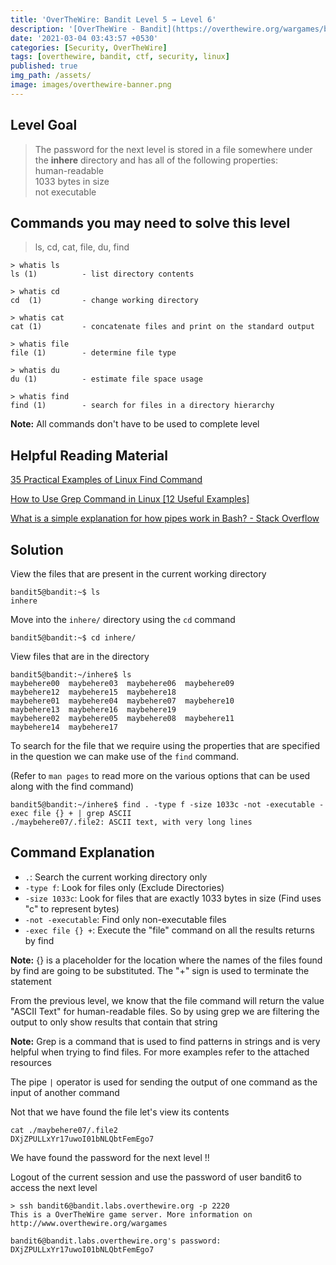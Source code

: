 ```yaml
---
title: 'OverTheWire: Bandit Level 5 → Level 6'
description: '[OverTheWire - Bandit](https://overthewire.org/wargames/bandit/bandit6.html)'
date: '2021-03-04 03:43:57 +0530'
categories: [Security, OverTheWire]
tags: [overthewire, bandit, ctf, security, linux]
published: true
img_path: /assets/
image: images/overthewire-banner.png
---
```


## Level Goal

> The password for the next level is stored in a file somewhere under the **inhere** directory and has all of the following properties:  
> human-readable  
> 1033 bytes in size  
> not executable  

## Commands you may need to solve this level

> ls, cd, cat, file, du, find

```
> whatis ls                                                                           
ls (1)          - list directory contents  

> whatis cd  
cd  (1)         - change working directory  

> whatis cat                                                                                                       
cat (1)         - concatenate files and print on the standard output  

> whatis file  
file (1)        - determine file type  

> whatis du    
du (1)          - estimate file space usage  

> whatis find  
find (1)        - search for files in a directory hierarchy
```

**Note:** All commands don't have to be used to complete level

## Helpful Reading Material

[35 Practical Examples of Linux Find Command](https://www.tecmint.com/35-practical-examples-of-linux-find-command/)

[How to Use Grep Command in Linux [12 Useful Examples]](https://www.tecmint.com/12-practical-examples-of-linux-grep-command/)

[What is a simple explanation for how pipes work in Bash? - Stack Overflow](https://stackoverflow.com/questions/9834086/what-is-a-simple-explanation-for-how-pipes-work-in-bash)

## Solution

View the files that are present in the current working directory

```
bandit5@bandit:~$ ls  
inhere
```

Move into the `inhere/` directory using the `cd` command

```
bandit5@bandit:~$ cd inhere/
```

View files that are in the directory

```
bandit5@bandit:~/inhere$ ls  
maybehere00  maybehere03  maybehere06  maybehere09  
maybehere12  maybehere15  maybehere18  
maybehere01  maybehere04  maybehere07  maybehere10  
maybehere13  maybehere16  maybehere19  
maybehere02  maybehere05  maybehere08  maybehere11  
maybehere14  maybehere17
```

To search for the file that we require using the properties that are specified in the question we can make use of the `find` command.

(Refer to `man pages` to read more on the various options that can be used along with the find command)

```
bandit5@bandit:~/inhere$ find . -type f -size 1033c -not -executable -exec file {} + | grep ASCII  
./maybehere07/.file2: ASCII text, with very long lines
```

## Command Explanation

* `.`: Search the current working directory only
* `-type f`: Look for files only (Exclude Directories)
* `-size 1033c`: Look for files that are exactly 1033 bytes in size (Find uses "c" to represent bytes)
* `-not -executable`: Find only non-executable files
* `-exec file {} +`: Execute the "file" command on all the results returns by find

**Note:** {} is a placeholder for the location where the names of the files found by find are going to be substituted. The "+" sign is used to terminate the statement

From the previous level, we know that the file command will return the value "ASCII Text" for human-readable files. So by using grep we are filtering the output to only show results that contain that string

**Note:** Grep is a command that is used to find patterns in strings and is very helpful when trying to find files. For more examples refer to the attached resources

The pipe `|` operator is used for sending the output of one command as the input of another command

Not that we have found the file let's view its contents

```
cat ./maybehere07/.file2  
DXjZPULLxYr17uwoI01bNLQbtFemEgo7
```

We have found the password for the next level !!

Logout of the current session and use the password of user bandit6 to access the next level

```
> ssh bandit6@bandit.labs.overthewire.org -p 2220  
This is a OverTheWire game server. More information on http://www.overthewire.org/wargames

bandit6@bandit.labs.overthewire.org's password: DXjZPULLxYr17uwoI01bNLQbtFemEgo7
```